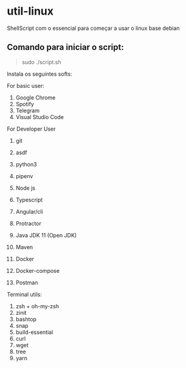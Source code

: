 # util-linux
ShellScript com o essencial para começar a usar o linux base debian

## Comando para iniciar o script:
> sudo ./script.sh

Instala os seguintes softs:

For basic user:
1. Google Chrome
1. Spotify
1. Telegram
1. Visual Studio Code

For Developer User
1. git
1. asdf
1. python3
1. pipenv
1. Node js
1. Typescript
1. Angular/cli
1. Protractor
1. Java JDK 11 (Open JDK)
1. Maven
1. Docker
1. Docker-compose

1. Postman


Terminal utils:
1. zsh + oh-my-zsh
1. zinit
1. bashtop
1. snap
1. build-essential
1. curl
1. wget
1. tree
1. yarn